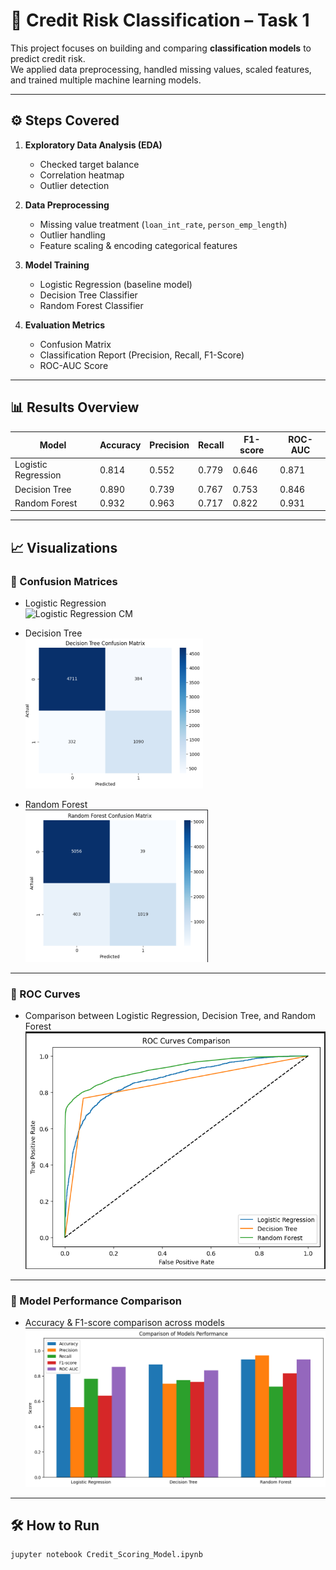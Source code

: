 # 🧠 Credit Risk Classification – Task 1

This project focuses on building and comparing **classification models** to predict credit risk.  
We applied data preprocessing, handled missing values, scaled features, and trained multiple machine learning models.

---

## ⚙️ Steps Covered

1. **Exploratory Data Analysis (EDA)**  
   - Checked target balance  
   - Correlation heatmap  
   - Outlier detection  

2. **Data Preprocessing**  
   - Missing value treatment (`loan_int_rate`, `person_emp_length`)  
   - Outlier handling  
   - Feature scaling & encoding categorical features  

3. **Model Training**  
   - Logistic Regression (baseline model)  
   - Decision Tree Classifier  
   - Random Forest Classifier  

4. **Evaluation Metrics**  
   - Confusion Matrix  
   - Classification Report (Precision, Recall, F1-Score)  
   - ROC-AUC Score  

---

## 📊 Results Overview

| Model                | Accuracy | Precision | Recall   | F1-score | ROC-AUC |
|-----------------------|----------|-----------|----------|----------|---------|
| Logistic Regression   | 0.814    | 0.552     | 0.779    | 0.646    | 0.871   |
| Decision Tree         | 0.890    | 0.739     | 0.767    | 0.753    | 0.846   |
| Random Forest         | 0.932    | 0.963     | 0.717    | 0.822    | 0.931   |

---

## 📈 Visualizations

### 🔹 Confusion Matrices
- Logistic Regression  
  ![Logistic Regression CM](../CodeAlpha/images/logistic.png)  

- Decision Tree  
  ![Decision Tree CM](images/Screenshot%202025-09-25%20000853.png)  

- Random Forest  
  ![Random Forest CM](images/randomforest.png)  

---

### 🔹 ROC Curves
- Comparison between Logistic Regression, Decision Tree, and Random Forest  
  ![ROC Curves](images/Screenshot%202025-09-25%20000253.png)  

---

### 🔹 Model Performance Comparison
- Accuracy & F1-score comparison across models  
  ![Model Comparison](images/Screenshot%202025-09-25%20000437.png)  

---

## 🛠️ How to Run

```bash
jupyter notebook Credit_Scoring_Model.ipynb
